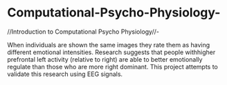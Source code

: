 # Computational-Psycho-Physiology-

//Introduction to Computational Psycho Physiology//-


When individuals are shown the same images they rate them as having different emotional intensities. Research suggests that people withhigher prefrontal left activity (relative to right) are able to better emotionally regulate than those who are more right dominant.
This project attempts to validate this research using EEG signals.
